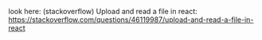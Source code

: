 look here:
(stackoverflow) Upload and read a file in react:
https://stackoverflow.com/questions/46119987/upload-and-read-a-file-in-react
